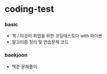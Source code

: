 # coding-test



### basic
- 책 / 이것이 취업을 위한 코딩테스트다 with 파이썬
- 알고리즘 정리 및 연습문제 코드

### baekjoon
- 백준 문제풀이

